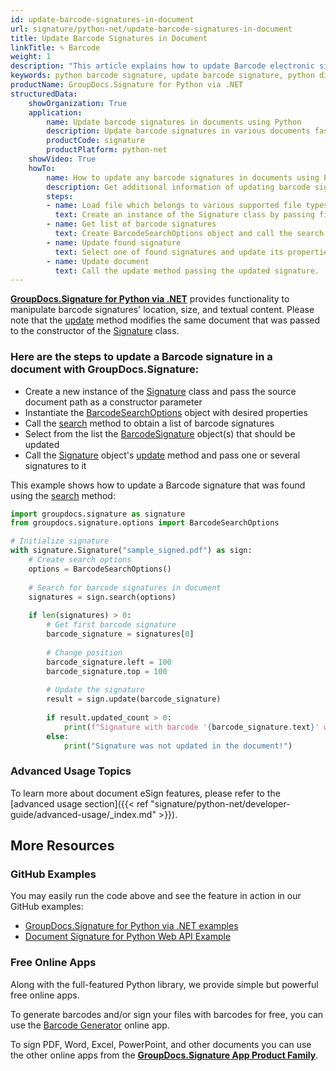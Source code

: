 ```yaml
---
id: update-barcode-signatures-in-document
url: signature/python-net/update-barcode-signatures-in-document
title: Update Barcode Signatures in Document
linkTitle: ✎ Barcode
weight: 1
description: "This article explains how to update Barcode electronic signatures with GroupDocs.Signature for Python via .NET API."
keywords: python barcode signature, update barcode signature, python digital signature
productName: GroupDocs.Signature for Python via .NET
structuredData:
    showOrganization: True
    application:    
        name: Update barcode signatures in documents using Python    
        description: Update barcode signatures in various documents fast and easily with Python language and GroupDocs.Signature for Python via .NET APIs
        productCode: signature
        productPlatform: python-net 
    showVideo: True
    howTo:
        name: How to update any barcode signatures in documents using Python 
        description: Get additional information of updating barcode signatures in documents with Python
        steps:
        - name: Load file which belongs to various supported file types
          text: Create an instance of the Signature class by passing file path or stream as a constructor parameter.
        - name: Get list of barcode signatures
          text: Create BarcodeSearchOptions object and call the search method with it.
        - name: Update found signature
          text: Select one of found signatures and update its properties as needed.
        - name: Update document
          text: Call the update method passing the updated signature.
---
```

[**GroupDocs.Signature for Python via .NET**](https://products.groupdocs.com/signature/python-net) provides functionality to manipulate barcode signatures' location, size, and textual content.
Please note that the [update](https://reference.groupdocs.com/signature/python-net/groupdocs.signature/signature/update/) method modifies the same document that was passed to the constructor of the [Signature](https://reference.groupdocs.com/signature/python-net/groupdocs.signature/signature) class.

### Here are the steps to update a Barcode signature in a document with GroupDocs.Signature:

* Create a new instance of the [Signature](https://reference.groupdocs.com/signature/python-net/groupdocs.signature/signature) class and pass the source document path as a constructor parameter
* Instantiate the [BarcodeSearchOptions](https://reference.groupdocs.com/signature/python-net/groupdocs.signature.options/barcodesearchoptions) object with desired properties
* Call the [search](https://reference.groupdocs.com/signature/python-net/groupdocs.signature/signature/search) method to obtain a list of barcode signatures
* Select from the list the [BarcodeSignature](https://reference.groupdocs.com/signature/python-net/groupdocs.signature.domain/barcodesignature) object(s) that should be updated
* Call the [Signature](https://reference.groupdocs.com/signature/python-net/groupdocs.signature/signature) object's [update](https://reference.groupdocs.com/signature/python-net/groupdocs.signature/signature/update/) method and pass one or several signatures to it

This example shows how to update a Barcode signature that was found using the [search](https://reference.groupdocs.com/signature/python-net/groupdocs.signature/signature/search) method:

```python
import groupdocs.signature as signature
from groupdocs.signature.options import BarcodeSearchOptions

# Initialize signature
with signature.Signature("sample_signed.pdf") as sign:
    # Create search options
    options = BarcodeSearchOptions()
    
    # Search for barcode signatures in document
    signatures = sign.search(options)
    
    if len(signatures) > 0:
        # Get first barcode signature
        barcode_signature = signatures[0]
        
        # Change position
        barcode_signature.left = 100
        barcode_signature.top = 100
        
        # Update the signature
        result = sign.update(barcode_signature)
        
        if result.updated_count > 0:
            print(f"Signature with barcode '{barcode_signature.text}' was updated!")
        else:
            print("Signature was not updated in the document!")
```

### Advanced Usage Topics

To learn more about document eSign features, please refer to the [advanced usage section]({{< ref "signature/python-net/developer-guide/advanced-usage/_index.md" >}}).

## More Resources

### GitHub Examples

You may easily run the code above and see the feature in action in our GitHub examples:

* [GroupDocs.Signature for Python via .NET examples](https://github.com/groupdocs-signature/GroupDocs.Signature-for-Python-via-.NET)
* [Document Signature for Python Web API Example](https://github.com/groupdocs-signature/GroupDocs.Signature-for-Python-via-.NET-Web-API)

### Free Online Apps

Along with the full-featured Python library, we provide simple but powerful free online apps.

To generate barcodes and/or sign your files with barcodes for free, you can use the [Barcode Generator](https://products.groupdocs.app/signature/generate/barcode) online app.

To sign PDF, Word, Excel, PowerPoint, and other documents you can use the other online apps from the **[GroupDocs.Signature App Product Family](https://products.groupdocs.app/signature/family)**.